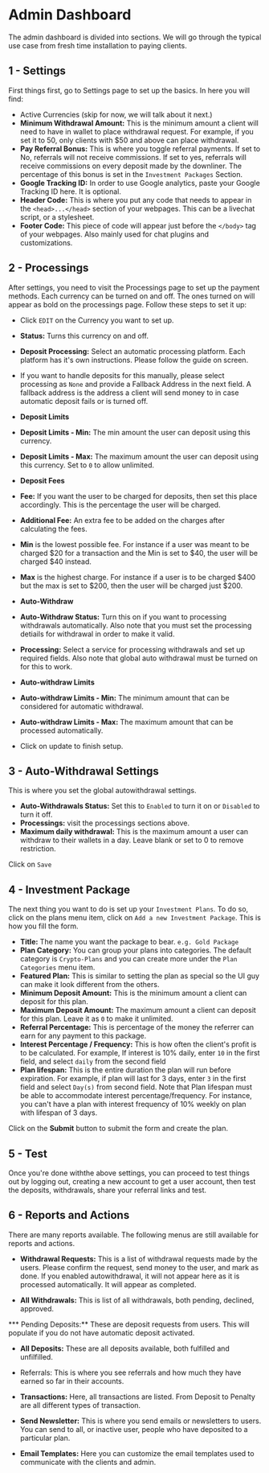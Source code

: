 # Admin Dashboard

The admin dashboard is divided into sections. We will go through the typical use case from fresh time installation to paying clients.

## 1 - Settings
First things first, go to Settings page to set up the basics. In here you will find:
* Active Currencies (skip for now, we will talk about it next.)
* **Minimum Withdrawal Amount:** This is the minimum amount a client will need to have in wallet to place withdrawal request. For example, if you set it to 50, only clients with $50 and above can place withdrawal.
* **Pay Referral Bonus:** This is where you toggle referral payments. If set to No, referrals will not receive commissions. If set to yes, referrals will receive commissions on every deposit made by the downliner. The percentage of this bonus is set in the `Investment Packages` Section.
* **Google Tracking ID:** In order to use Google analytics, paste your Google Tracking ID here. It is optional.
* **Header Code:** This is where you put any code that needs to appear in the `<head>...</head>` section of your webpages. This can be a livechat script, or a stylesheet.
* **Footer Code:** This piece of code will appear just before the `</body>` tag of your webpages. Also mainly used for chat plugins and customizations.


## 2 - Processings
After settings, you need to visit the Processings page to set up the payment methods. Each currency can be turned on and off. The ones turned on will appear as bold on the processings page. Follow these steps to set it up:

* Click `EDIT` on the Currency you want to set up. 
* **Status:** Turns this currency on and off.
* **Deposit Processing:** Select an automatic processing platform. Each platform has it's own instructions. Please follow the guide on screen.
* If you want to handle deposits for this manually, please select processing as `None` and provide a Fallback Address in the next field. A fallback address is the address a client will send money to in case automatic deposit fails or is turned off.
* **Deposit Limits**
* **Deposit Limits - Min:** The min amount the user can deposit using this currency.
* **Deposit Limits - Max:** The maximum amount the user can deposit using this currency. Set to `0` to allow unlimited.
* **Deposit Fees**
* **Fee:** If you want the user to be charged for deposits, then set this place accordingly. This is the percentage the user will be charged.
* **Additional Fee:** An extra fee to be added on the charges after calculating the fees.
* **Min** is the lowest possible fee. For instance if a user was meant to be charged $20 for a transaction and the Min is set to $40, the user will be charged $40 instead.
* **Max** is the highest charge. For instance if a user is to be charged $400 but the max is set to $200, then the user will be charged just $200.
* **Auto-Withdraw**
* **Auto-Withdraw Status:** Turn this on if you want to processing withdrawals automatically. Also note that you must set the processing detiails for withdrawal in order to make it valid.
* **Processing:** Select a service for processing withdrawals and set up required fields. Also note that global auto withdrawal must be turned on for this to work. 

* **Auto-withdraw Limits**
* **Auto-withdraw Limits - Min:** The minimum amount that can be considered for automatic withdrawal.
* **Auto-withdraw Limits - Max:** The maximum amount that can be processed automatically.

* Click on update to finish setup.

## 3 - Auto-Withdrawal Settings
This is where you set the global autowithdrawal settings.

* **Auto-Withdrawals Status:** Set this to `Enabled` to turn it on or `Disabled` to turn it off.
* **Processings:** visit the processings sections above.
* **Maximum daily withdrawal:** This is the maximum amount a user can withdraw to their wallets in a day. Leave blank or set to 0 to remove restriction.

Click on `Save`

## 4 - Investment Package
The next thing you want to do is set up your `Investment Plans`. To do so, click on the plans menu item, click on `Add a new Investment Package`. This is how you fill the form.

* **Title:** The name you want the package to bear. `e.g. Gold Package`
* **Plan Category:** You can group your plans into categories. The default category is `Crypto-Plans` and you can create more under the `Plan Categories` menu item.
* **Featured Plan:** This is similar to setting the plan as special so the UI guy can make it look different from the others.
* **Minimum Deposit Amount:** This is the minimum amount a client can deposit for this plan.
* **Maximum Deposit Amount:** The maximum amount a client can deposit for this plan. Leave it as `0` to make it unlimited.
* **Referral Percentage:** This is percentage of the money the referrer can earn for any payment to this package.
* **Interest Percentage / Frequency:** This is how often the client's profit is to be calculated. For example, If interest is 10% daily, enter `10` in the first field, and select `daily` from the second field 
* **Plan lifespan:** This is the entire duration the plan will run before expiration. For example, if plan will last for 3 days, enter `3` in the first field and select `Day(s)` from second field. Note that Plan lifespan must be able to accommodate interest percentage/frequency. For instance, you can't have a plan with interest frequency of 10% weekly on plan with lifespan of 3 days.

Click on the **Submit** button to submit the form and create the plan.

## 5 - Test
Once you're done withthe above settings, you can proceed to test things out by logging out, creating a new account to get a user account, then test the deposits, withdrawals, share your referral links and test.

## 6 - Reports and Actions
There are many reports available. The following menus are still available for reports and actions.

* **Withdrawal Requests:** This is a list of withdrawal requests made by the users. Please confirm the request, send money to the user, and mark as done. If you enabled autowithdrawal, it will not appear here as it is processed automatically. It will appear as completed.

* **All Withdrawals:** This is list of all withdrawals, both pending, declined, approved.

*** Pending Deposits:** These are deposit requests from users. This will populate if you do not have automatic deposit activated.

* **All Deposits:** These are all deposits available, both fulfilled and unfilfilled.

* Referrals: This is where you see referrals and how much they have earned so far in their accounts.

* **Transactions:** Here, all transactions are listed. From Deposit to Penalty are all different types of transaction.

* **Send Newsletter:** This is where you send emails or newsletters to users. You can send to all, or inactive user, people who have deposited to a particular plan.

* **Email Templates:** Here you can customize the email templates used to communicate with the clients and admin.
